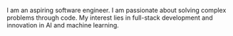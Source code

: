 I am an aspiring software engineer. I am passionate about solving complex problems through code. My interest lies in full-stack development and innovation in AI and machine learning.
